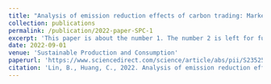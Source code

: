 ```yaml
---
title: "Analysis of emission reduction effects of carbon trading: Market mechanism or government intervention?"
collection: publications
permalink: /publication/2022-paper-SPC-1
excerpt: 'This paper is about the number 1. The number 2 is left for future work.'
date: 2022-09-01
venue: 'Sustainable Production and Consumption'
paperurl: 'https://www.sciencedirect.com/science/article/abs/pii/S2352550922001622'
citation: 'Lin, B., Huang, C., 2022. Analysis of emission reduction effects of carbon trading: Market mechanism or government intervention? Sustain. Prod. Consum. 33, 28–37. https://doi.org/10.1016/j.spc.2022.06.016'
---
```


